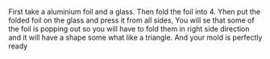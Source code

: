First take a aluminium foil and a glass. Then fold the foil into 4. Yhen put the folded foil on the glass and press it from all sides, You will se that some of the foil is popping out so you will have to fold them in right side direction and it will have a shape some what like a triangle. And your mold is perfectly ready